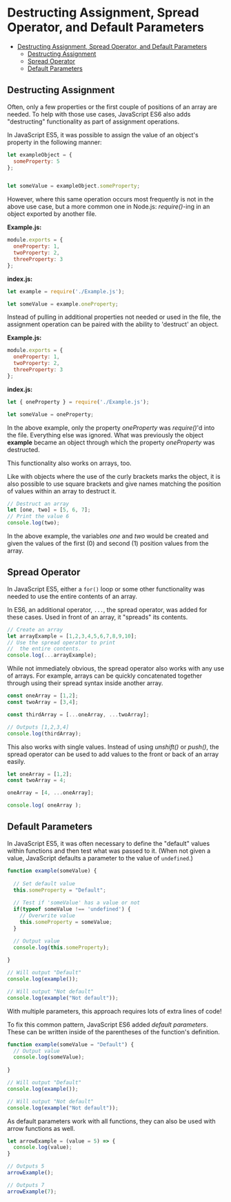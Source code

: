 # Destructing Assignment, Spread Operator, and Default Parameters

- [Destructing Assignment, Spread Operator, and Default Parameters](#destructing-assignment-spread-operator-and-default-parameters)
  - [Destructing Assignment](#destructing-assignment)
  - [Spread Operator](#spread-operator)
  - [Default Parameters](#default-parameters)

## Destructing Assignment

Often, only a few properties or the first couple of positions of an array are needed. To help with those use cases, JavaScript ES6 also adds "destructing" functionality as part of assignment operations.

In JavaScript ES5, it was possible to assign the value of an object's property in the following manner:

```javascript
let exampleObject = {
  someProperty: 5
};


let someValue = exampleObject.someProperty;
```

However, where this same operation occurs most frequently is not in the above use case, but a more common one in Node.js: *require()*-ing in an object exported by another file.

**Example.js:**

```javascript
module.exports = {
  oneProperty: 1,
  twoProperty: 2,
  threeProperty: 3
};
```

**index.js:**

```javascript
let example = require('./Example.js');

let someValue = example.oneProperty;
```

Instead of pulling in additional properties not needed or used in the file, the assignment operation can be paired with the ability to 'destruct' an object.

**Example.js:**

```javascript
module.exports = {
  oneProperty: 1,
  twoProperty: 2,
  threeProperty: 3
};
```

**index.js:**

```javascript
let { oneProperty } = require('./Example.js');

let someValue = oneProperty;
```

In the above example, only the property *oneProperty* was *require()*'d into the file. Everything else was ignored. What was previously the object **example** became an object through which the property *oneProperty* was destructed.

This functionality also works on arrays, too.

Like with objects where the use of the curly brackets marks the object, it is also possible to use square brackets and give names matching the position of values within an array to destruct it.

```javascript
// Destruct an array
let [one, two] = [5, 6, 7];
// Print the value 6
console.log(two);
```

In the above example, the variables *one* and *two* would be created and given the values of the first (0) and second (1) position values from the array.

## Spread Operator

In JavaScript ES5, either a `for()` loop or some other functionality was needed to use the entire contents of an array.

In ES6, an additional operator, `...`, the spread operator, was added for these cases. Used in front of an array, it "spreads" its contents.

```javascript
// Create an array
let arrayExample = [1,2,3,4,5,6,7,8,9,10];
// Use the spread operator to print
//  the entire contents.
console.log(...arrayExample);
```

While not immediately obvious, the spread operator also works with any use of arrays. For example, arrays can be quickly concatenated together through using their spread syntax inside another array.

```javascript
const oneArray = [1,2];
const twoArray = [3,4];

const thirdArray = [...oneArray, ...twoArray];

// Outputs [1,2,3,4]
console.log(thirdArray);
```

This also works with single values. Instead of using *unshift()* or *push()*, the spread operator can be used to add values to the front or back of an array easily.

```javascript
let oneArray = [1,2];
const twoArray = 4;

oneArray = [4, ...oneArray];

console.log( oneArray );
```

## Default Parameters

In JavaScript ES5, it was often necessary to define the "default" values within functions and then test what was passed to it. (When not given a value, JavaScript defaults a parameter to the value of `undefined`.)

```javascript
function example(someValue) {
  
  // Set default value
  this.someProperty = "Default";
  
  // Test if 'someValue' has a value or not
  if(typeof someValue !== 'undefined') {
    // Overwrite value
    this.someProperty = someValue;
  }

  // Output value
  console.log(this.someProperty);
  
}

// Will output "Default"
console.log(example());

// Will output "Not default"
console.log(example("Not default"));

```

With multiple parameters, this approach requires lots of extra lines of code!

To fix this common pattern, JavaScript ES6 added *default parameters*. These can be written inside of the parentheses of the function's definition.

```javascript
function example(someValue = "Default") {
  // Output value
  console.log(someValue);
  
}

// Will output "Default"
console.log(example());

// Will output "Not default"
console.log(example("Not default"));
```

As default parameters work with all functions, they can also be used with arrow functions as well.

```javascript
let arrowExample = (value = 5) => {
  console.log(value);
}

// Outputs 5
arrowExample();

// Outputs 7
arrowExample(7);
```
